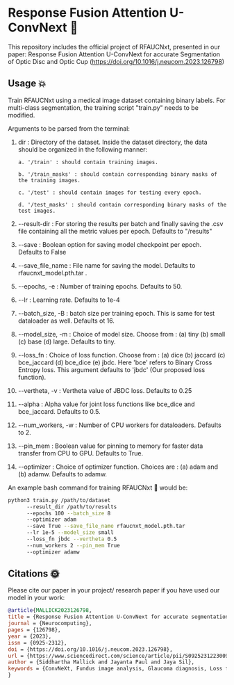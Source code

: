 # Response Fusion Attention U-ConvNext 🚀
This repository includes the official project of RFAUCNxt, presented in our paper: Response Fusion Attention U-ConvNext for accurate Segmentation of Optic Disc and Optic Cup (https://doi.org/10.1016/j.neucom.2023.126798) 


## Usage 💥

Train RFAUCNxt using a medical image dataset containing binary labels. For multi-class segmentation, the training script "train.py" needs to be modified.

Arguments to be parsed from the terminal:

1. dir : Directory of the dataset. Inside the dataset directory, the data should be organized in the following manner:
   
   ```raw
   a. '/train' : should contain training images.
   
   b. '/train_masks' : should contain corresponding binary masks of the training images.

   c. '/test' : should contain images for testing every epoch.

   d. '/test_masks' : should contain corresponding binary masks of the test images.
   ```
2. --result-dir : For storing the results per batch and finally saving the .csv file containing all the metric values per epoch. Defaults to "/results"
3. --save  : Boolean option for saving model checkpoint per epoch. Defaults to False
4. --save_file_name : File name for saving the model. Defaults to rfaucnxt_model.pth.tar .
5. --epochs, -e : Number of training epochs. Defaults to 50.
6. --lr : Learning rate. Defaults to 1e-4
7. --batch_size, -B : batch size per training epoch. This is same for test dataloader as well. Defaults ot 16.
8. --model_size, -m :  Choice of model size. Choose from : (a) tiny (b) small (c) base (d) large. Defaults to tiny.
9. --loss_fn : Choice of loss function. Choose from : (a) dice (b) jaccard (c) bce_jaccard (d) bce_dice (e) jbdc. Here 'bce' refers to Binary Cross Entropy loss. This argument defaults to 'jbdc' (Our proposed loss function).
10. --vertheta, -v : Vertheta value of JBDC loss. Defaults to 0.25
11. --alpha : Alpha value for joint loss functions like bce_dice and bce_jaccard. Defaults to 0.5.
12. --num_workers, -w : Number of CPU workers for dataloaders. Defaults to 2.
13. --pin_mem : Boolean value for pinning to memory for faster data transfer from CPU to GPU. Defaults to True.
14. --optimizer : Choice of optimizer function. Choices are : (a) adam and (b) adamw. Defaults to adamw.

An example bash command for training RFAUCNxt 🚀 would be:
```bash
python3 train.py /path/to/dataset
      --result_dir /path/to/results
      --epochs 100 --batch_size 8
      --optimizer adam
      --save True --save_file_name rfaucnxt_model.pth.tar
      --lr 1e-5 --model_size small
      --loss_fn jbdc --vertheta 0.5
      --num_workers 2 --pin_mem True
      --optimizer adamw
```

## Citations 🌞

Please cite our paper in your project/ research paper if you have used our model in your work: 

```bibtex
@article{MALLICK2023126798,
title = {Response Fusion Attention U-ConvNext for accurate segmentation of optic disc and optic cup},
journal = {Neurocomputing},
pages = {126798},
year = {2023},
issn = {0925-2312},
doi = {https://doi.org/10.1016/j.neucom.2023.126798},
url = {https://www.sciencedirect.com/science/article/pii/S0925231223009219},
author = {Siddhartha Mallick and Jayanta Paul and Jaya Sil},
keywords = {ConvNeXt, Fundus image analysis, Glaucoma diagnosis, Loss function, Semantic segmentation, U-Net}
}
```

